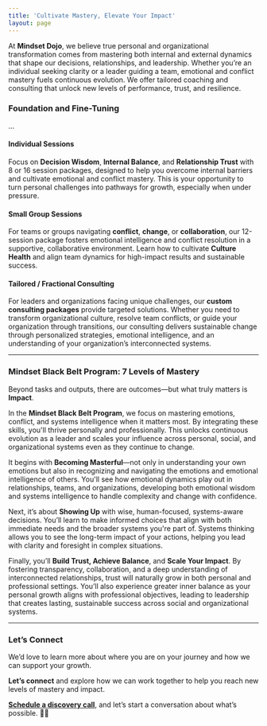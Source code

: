 ```yaml
---
title: 'Cultivate Mastery, Elevate Your Impact'
layout: page
---
```


At **Mindset Dojo**, we believe true personal and organizational transformation comes from mastering both internal and external dynamics that shape our decisions, relationships, and leadership. Whether you’re an individual seeking clarity or a leader guiding a team, emotional and conflict mastery fuels continuous evolution. We offer tailored coaching and consulting that unlock new levels of performance, trust, and resilience.

### Foundation and Fine-Tuning

...

#### Individual Sessions

Focus on **Decision Wisdom**, **Internal Balance**, and **Relationship Trust** with 8 or 16 session packages, designed to help you overcome internal barriers and cultivate emotional and conflict mastery. This is your opportunity to turn personal challenges into pathways for growth, especially when under pressure.

#### Small Group Sessions

For teams or groups navigating **conflict**, **change**, or **collaboration**, our 12-session package fosters emotional intelligence and conflict resolution in a supportive, collaborative environment. Learn how to cultivate **Culture Health** and align team dynamics for high-impact results and sustainable success.

#### Tailored / Fractional Consulting

For leaders and organizations facing unique challenges, our **custom consulting packages** provide targeted solutions. Whether you need to transform organizational culture, resolve team conflicts, or guide your organization through transitions, our consulting delivers sustainable change through personalized strategies, emotional intelligence, and an understanding of your organization’s interconnected systems.

---

### **Mindset Black Belt Program: 7 Levels of Mastery**

Beyond tasks and outputs, there are outcomes—but what truly matters is **Impact**. 

In the **Mindset Black Belt Program**, we focus on mastering emotions, conflict, and systems intelligence when it matters most. By integrating these skills, you'll thrive personally and professionally. This unlocks continuous evolution as a leader and scales your influence across personal, social, and organizational systems even as they continue to change.

It begins with **Becoming Masterful**—not only in understanding your own emotions but also in recognizing and navigating the emotions and emotional intelligence of others. You'll see how emotional dynamics play out in relationships, teams, and organizations, developing both emotional wisdom and systems intelligence to handle complexity and change with confidence.

Next, it’s about **Showing Up** with wise, human-focused, systems-aware decisions. You’ll learn to make informed choices that align with both immediate needs and the broader systems you're part of. Systems thinking allows you to see the long-term impact of your actions, helping you lead with clarity and foresight in complex situations.

Finally, you’ll **Build Trust, Achieve Balance**, and **Scale Your Impact**. By fostering transparency, collaboration, and a deep understanding of interconnected relationships, trust will naturally grow in both personal and professional settings. You’ll also experience greater inner balance as your personal growth aligns with professional objectives, leading to leadership that creates lasting, sustainable success across social and organizational systems.

---

### **Let’s Connect**

We’d love to learn more about where you are on your journey and how we can support your growth.

**Let’s connect** and explore how we can work together to help you reach new levels of mastery and impact.

**[Schedule a discovery call](https://connect.mindset.dojo.center)**, and let’s start a conversation about what’s possible. 🙏🌿
